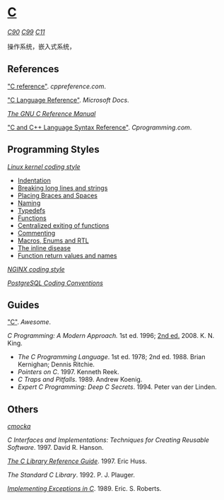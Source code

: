 # [C](http://open-std.org/jtc1/sc22/wg14)

[*C90*](https://iso.org/standard/17782.html)
[*C99*](https://iso.org/standard/29237.html)
[*C11*](https://iso.org/standard/57853.html)

操作系统，嵌入式系统，

## References

["C reference"](http://cppreference.com/w/c). *cppreference.com*.

["C Language Reference"](https://docs.microsoft.com/cpp/c-language/c-language-reference). *Microsoft Docs*.

[*The GNU C Reference Manual*](https://gnu.org/software/gnu-c-manual/gnu-c-manual.html)

["C and C++ Language Syntax Reference"](https://cprogramming.com/reference). *Cprogramming.com*.

## Programming Styles

[*Linux kernel coding style*](https://github.com/torvalds/linux/blob/master/Documentation/process/coding-style.rst)
+ [Indentation](https://github.com/torvalds/linux/blob/master/Documentation/process/coding-style.rst#1-indentation)
+ [Breaking long lines and strings](https://github.com/torvalds/linux/blob/master/Documentation/process/coding-style.rst#2-breaking-long-lines-and-strings)
+ [Placing Braces and Spaces](https://github.com/torvalds/linux/blob/master/Documentation/process/coding-style.rst#3-placing-braces-and-spaces)
+ [Naming](https://github.com/torvalds/linux/blob/master/Documentation/process/coding-style.rst#4-naming)
+ [Typedefs](https://github.com/torvalds/linux/blob/master/Documentation/process/coding-style.rst#5-typedefs)
+ [Functions](https://github.com/torvalds/linux/blob/master/Documentation/process/coding-style.rst#6-functions)
+ [Centralized exiting of functions](https://github.com/torvalds/linux/blob/master/Documentation/process/coding-style.rst#7-centralized-exiting-of-functions)
+ [Commenting](https://github.com/torvalds/linux/blob/master/Documentation/process/coding-style.rst#8-commenting)
+ [Macros, Enums and RTL](https://github.com/torvalds/linux/blob/master/Documentation/process/coding-style.rst#12-macros-enums-and-rtl)
+ [The inline disease](https://github.com/torvalds/linux/blob/master/Documentation/process/coding-style.rst#15-the-inline-disease)
+ [Function return values and names](https://github.com/torvalds/linux/blob/master/Documentation/process/coding-style.rst#16-function-return-values-and-names)

[*NGINX coding style*](https://nginx.com/resources/wiki/start/topics/examples/coding_style)

[*PostgreSQL Coding Conventions*](https://postgresql.org/docs/current/static/source.html)

## Guides

["C"](https://notabug.org/koz.ross/awesome-c). *Awesome*.

*C Programming: A Modern Approach.* 1st ed. 1996; [2nd ed.](http://knking.com/books/c2) 2008. K. N. King.
+ *The C Programming Language*. 1st ed. 1978; 2nd ed. 1988. Brian Kernighan; Dennis Ritchie.
+ *Pointers on C*. 1997. Kenneth Reek.
+ *C Traps and Pitfalls*. 1989. Andrew Koenig.
+ *Expert C Programming: Deep C Secrets*. 1994. Peter van der Linden.

## Others

[*cmocka*](https://cmocka.org)

*C Interfaces and Implementations: Techniques for Creating Reusable Software*. 1997. David R. Hanson.

[*The C Library Reference Guide*](https://www-s.acm.illinois.edu/webmonkeys/book/c_guide). 1997. Eric Huss.

*The Standard C Library*. 1992. P. J. Plauger.

[*Implementing Exceptions in C*](http://hpl.hp.com/techreports/Compaq-DEC/SRC-RR-40.pdf). 1989. Eric. S. Roberts.
